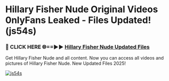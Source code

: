 # Hillary Fisher Nude Original Videos 0nlyFans Leaked - Files Updated! (js54s)

<h3>🔴 CLICK HERE 🌐==►► <a href="https://tinyurl.com/yc6ubb5a" rel="nofollow">Hillary Fisher Nude Updated Files</a></h3>

Get Hillary Fisher Nude and all content. Now you can access all videos and pictures of Hillary Fisher Nude. New Updated Files 2025!

[![js54s](https://i.imgur.com/7eu0CRL.gif)](https://tinyurl.com/yc6ubb5a)
